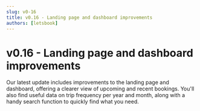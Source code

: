 ```yaml
---
slug: v0-16
title: v0.16 - Landing page and dashboard improvements
authors: [letsbook]
---
```


# v0.16 - Landing page and dashboard improvements

Our latest update includes improvements to the landing page and dashboard, offering a clearer view of upcoming and recent bookings. You'll also find useful data on trip frequency per year and month, along with a handy search function to quickly find what you need.
